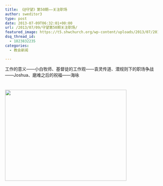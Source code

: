```yaml
---
title: 《@守望》第50期——关注职场
author: sweditor3
type: post
date: 2013-07-09T06:32:01+00:00
url: /2013/07/09/守望第50期关注职场/
featured_image: https://t5.shwchurch.org/wp-content/uploads/2013/07/20130709143701607-400x288.jpg
dsq_thread_id:
  - 1823832235
categories:
  - 教会新闻

---
```

工作的意义——小白牧师、基督徒的工作观——袁灵传道、潜规则下的职场争战——Joshua、磨难之后的祝福——海咏

<!--more-->

# <a href="/category/网络期刊/守望网络期刊第50期/" rel="attachment wp-att-8668"><img class="aligncenter size-full wp-image-8668" title="《@守望》第50期—关注职场_页面_01副本" src="http://t5.shwchurch.org/wp-content/uploads/2013/07/20130709143701607.jpg" alt="" width="400" height="300" /></a>

#